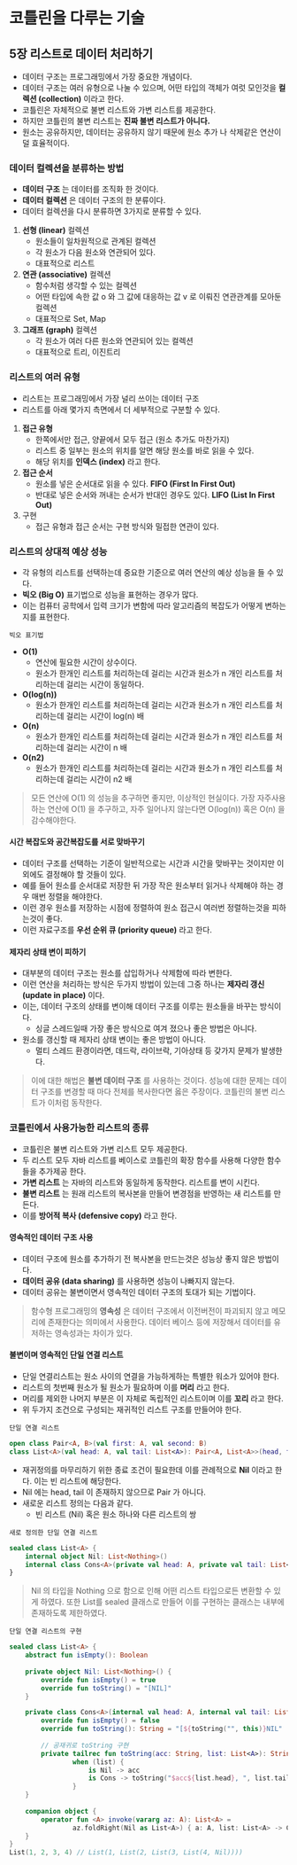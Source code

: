 # 코틀린을 다루는 기술

## 5장 리스트로 데이터 처리하기
- 데이터 구조는 프로그래밍에서 가장 중요한 개념이다.
- 데이터 구조는 여러 유형으로 나눌 수 있으며, 어떤 타입의 객체가 여럿 모인것을 **컬렉션 (collection)** 이라고 한다.
- 코틀린은 자체적으로 불변 리스트와 가변 리스트를 제공한다.
- 하지만 코틀린의 불변 리스트는 **진짜 불변 리스트가 아니다.**
- 원소는 공유하지만, 데이터는 공유하지 않기 때문에 원소 추가 나 삭제같은 연산이 덜 효율적이다.

### 데이터 컬렉션을 분류하는 방법
- **데이터 구조** 는 데이터를 조직화 한 것이다.
- **데이터 컬렉션** 은 데이터 구조의 한 분류이다.
- 데이터 컬렉션을 다시 분류하면 3가지로 분류할 수 있다.

1. **선형 (linear)** 컬렉션
    - 원소들이 일차원적으로 관계된 컬렉션
    - 각 원소가 다음 원소와 연관되어 있다.
    - 대표적으로 리스트
2. **연관 (associative)** 컬렉션
    - 함수처럼 생각할 수 있는 컬렉션
    - 어떤 타입에 속한 값 o 와 그 값에 대응하는 값 v 로 이뤄진 연관관계를 모아둔 컬렉션
    - 대표적으로 Set, Map
3. **그래프 (graph)** 컬렉션
    - 각 원소가 여러 다른 원소와 연관되어 있는 컬렉션
    - 대표적으로 트리, 이진트리

### 리스트의 여러 유형
- 리스트는 프로그래밍에서 가장 널리 쓰이는 데이터 구조
- 리스트를 아래 몇가지 측면에서 더 세부적으로 구분할 수 있다.

1. **접근 유형**
    - 한쪽에서만 접근, 양끝에서 모두 접근 (원소 추가도 마찬가지)
    - 리스트 중 일부는 원소의 위치를 알면 해당 원소를 바로 읽을 수 있다.
    - 해당 위치를 **인덱스 (index)** 라고 한다.
2. **접근 순서**
    - 원소를 넣은 순서대로 읽을 수 있다. **FIFO (First In First Out)**
    - 반대로 넣은 순서와 꺼내는 순서가 반대인 경우도 있다. **LIFO (List In First Out)**
3. 구현
    - 접근 유형과 접근 순서는 구현 방식와 밀접한 연관이 있다.
    
### 리스트의 상대적 예상 성능
- 각 유형의 리스트를 선택하는데 중요한 기준으로 여러 연산의 예상 성능을 들 수 있다.
- **빅오 (Big O)** 표기법으로 성능을 표현하는 경우가 많다.
- 이는 컴퓨터 공학에서 입력 크기가 변함에 따라 알고리즘의 복잡도가 어떻게 변하는지를 표현한다.

`빅오 표기법`
- **O(1)**
  - 연산에 필요한 시간이 상수이다.
  - 원소가 한개인 리스트를 처리하는데 걸리는 시간과 원소가 n 개인 리스트를 처리하는데 걸리는 시간이 동일하다.
- **O(log(n))**
  - 원소가 한개인 리스트를 처리하는데 걸리는 시간과 원소가 n 개인 리스트를 처리하는데 걸리는 시간이 log(n) 배
- **O(n)**
  - 원소가 한개인 리스트를 처리하는데 걸리는 시간과 원소가 n 개인 리스트를 처리하는데 걸리는 시간이 n 배 
- **O(n2)**
  - 원소가 한개인 리스트를 처리하는데 걸리는 시간과 원소가 n 개인 리스트를 처리하는데 걸리는 시간이 n2 배

> 모든 연산에 O(1) 의 성능을 추구하면 좋지만, 이상적인 현실이다.
> 가장 자주사용하는 연산에 O(1) 을 추구하고, 자주 일어나지 않는다면 O(log(n)) 혹은 O(n) 을 감수해야한다.

#### 시간 복잡도와 공간복잡도를 서로 맞바꾸기
- 데이터 구조를 선택하는 기준이 일반적으로는 시간과 시간을 맞바꾸는 것이지만 이 외에도 결정해야 할 것들이 있다.
- 예를 들어 원소를 순서대로 저장한 뒤 가장 작은 원소부터 읽거나 삭제해야 하는 경우 매번 정렬을 해야한다.
- 이런 경우 원소를 저장하는 시점에 정렬하여 원소 접근시 여러번 정렬하는것을 피하는것이 좋다.
- 이런 자료구조를 **우선 순위 큐 (priority queue)** 라고 한다.

#### 제자리 상태 변이 피하기
- 대부분의 데이터 구조는 원소를 삽입하거나 삭제함에 따라 변한다.
- 이런 연산을 처리하는 방식은 두가지 방법이 있는데 그중 하나는 **제자리 갱신 (update in place)** 이다.
- 이는, 데이터 구조의 상태를 변이해 데이터 구조를 이루는 원소들을 바꾸는 방식이다.
  - 싱글 스레드일때 가장 좋은 방식으로 여겨 졌으나 좋은 방법은 아니다.
- 원소를 갱신할 때 제자리 상태 변이는 좋은 방법이 아니다.
  - 멀티 스레드 환경이라면, 데드락, 라이브락, 기아상태 등 갖가지 문제가 발생한다.

> 이에 대한 해법은 **불변 데이터 구조** 를 사용하는 것이다.
> 성능에 대한 문제는 데이터 구조를 변경할 때 마다 전체를 복사한다면 옳은 주장이다.
> 코틀린의 불변 리스트가 이처럼 동작한다.

### 코틀린에서 사용가능한 리스트의 종류
- 코틀린은 불변 리스트와 가변 리스트 모두 제공한다.
- 두 리스트 모두 자바 리스트를 베이스로 코틀린의 확장 함수를 사용해 다양한 함수들을 추가제공 한다.
- **가변 리스트** 는 자바의 리스트와 동일하게 동작한다. 리스트를 변이 시킨다.
- **불변 리스트** 는 원래 리스트의 복사본을 만들어 변경점을 반영하는 새 리스트를 만든다.
- 이를 **방어적 복사 (defensive copy)** 라고 한다.

#### 영속적인 데이터 구조 사용
- 데이터 구조에 원소를 추가하기 전 복사본을 만드는것은 성능상 좋지 않은 방법이다.
- **데이터 공유 (data sharing)** 를 사용하면 성능이 나빠지지 않는다.
- 데이터 공유는 불변이면서 영속적인 데이터 구조의 토대가 되는 기법이다.

> 함수형 프로그래밍의 **영속성** 은 데이터 구조에서 이전버전이 파괴되지 않고 메모리에 존재한다는 의미에서 사용한다.
> 데이터 베이스 등에 저장해서 데이터를 유저하는 영속성과는 차이가 있다.

#### 불변이며 영속적인 단일 연결 리스트
- 단일 연결리스트는 원소 사이의 연결을 가능하게하는 특별한 워소가 있어야 한다.
- 리스트의 첫번째 원소가 될 원소가 필요하며 이를 **머리** 라고 한다.
- 머리를 제외한 나머지 부분은 이 자체로 독립적인 리스트이며 이를 **꼬리** 라고 한다.
- 위 두가지 조건으로 구성되는 재귀적인 리스트 구조를 만들어야 한다.

`단일 연결 리스트`
```kotlin
open class Pair<A, B>(val first: A, val second: B)
class List<A>(val head: A, val tail: List<A>): Pair<A, List<A>>(head, tail)
```

- 재귀정의를 마무리하기 위한 종료 조건이 필요한데 이를 관례적으로 **Nil** 이라고 한다. 이는 빈 리스트에 해당한다.
- Nil 에는 head, tail 이 존재하지 않으므로 Pair 가 아니다.
- 새로운 리스트 정의는 다음과 같다.
    - 빈 리스트 (Nil) 혹은 원소 하나와 다른 리스트의 쌍

`새로 정의한 단일 연결 리스트`
```kotlin
sealed class List<A> {
    internal object Nil: List<Nothing>()
    internal class Cons<A>(private val head: A, private val tail: List<A>): List<A>()
}
```
> Nil 의 타입을 Nothing 으로 함으로 인해 어떤 리스트 타입으로든 변환할 수 있게 하였다.
> 또한 List를 sealed 클래스로 만들어 이를 구현하는 클래스는 내부에 존재하도록 제한하였다.

`단일 연결 리스트의 구현`
```kotlin
sealed class List<A> {
    abstract fun isEmpty(): Boolean
    
    private object Nil: List<Nothing>() {
        override fun isEmpty() = true
        override fun toString() = "[NIL]"
    }

    private class Cons<A>(internal val head: A, internal val tail: List<A>): List<A>() {
        override fun isEmpty() = false
        override fun toString(): String = "[${toString("", this)}NIL"
        
        // 공재귀로 toString 구현
        private tailrec fun toString(acc: String, list: List<A>): String =
                when (list) {
                    is Nil -> acc
                    is Cons -> toString("$acc${list.head}, ", list.tail)
                }
    }
    
    companion object {
        operator fun <A> invoke(vararg az: A): List<A> =
                az.foldRight(Nil as List<A>) { a: A, list: List<A> -> Cons(a, list) }
    }
}
List(1, 2, 3, 4) // List(1, List(2, List(3, List(4, Nil))))
```